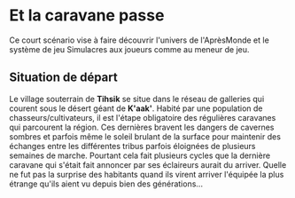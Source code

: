 Et la caravane passe
====================

Ce court scénario vise à faire découvrir l'univers de l'AprèsMonde et le système de jeu Simulacres aux joueurs comme au meneur de jeu.

Situation de départ
-------------------

Le village souterrain de __Tihsik__ se situe dans le réseau de galleries qui courent sous le désert géant de __K'aak'__.
Habité par une population de chasseurs/cultivateurs, il est l'étape obligatoire des régulières caravanes qui parcourent la région. Ces dernières bravent les dangers de cavernes sombres et parfois même le soleil brulant de la surface pour maintenir des échanges entre les différentes tribus parfois éloignées de plusieurs semaines de marche. Pourtant cela fait plusieurs cycles que la dernière caravane qui s'était fait annoncer par ses éclaireurs aurait du arriver. Quelle ne fut pas la surprise des habitants quand ils virent arriver l'équipée la plus étrange qu'ils aient vu depuis bien des générations...
